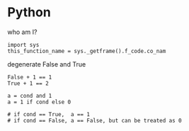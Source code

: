 # Python

who am I?

    import sys
    this_function_name = sys._getframe().f_code.co_nam

degenerate False and True

    False + 1 == 1
    True + 1 == 2

    a = cond and 1
    a = 1 if cond else 0

    # if cond == True,  a == 1
    # if cond == False, a == False, but can be treated as 0
